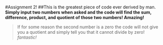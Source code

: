 #Assignment 2!
##This is the greatest piece of code ever derived by man.
**Simply input two numbers when asked and the code will find
the sum, difference, product, and quotient of those two numbers! Amazing!**
>If for some reason the second number is a zero the code will not give you
a quotient and simply tell you that it cannot divide by zero!  _fantastic!_